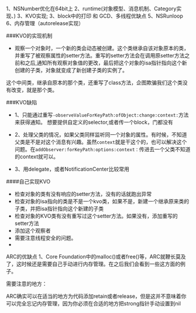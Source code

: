 1、NSNumber优化在64bit上
2、runtime(对象模型、消息机制、Category实现、)
3、KVO实现;
3、block中的打印 和 GCD、多线程优缺点
5、NSRunloop
6、内存管理（autorelease实现）


###KVO的实现机制
*	观察一个对象时，一个新的类会动态被创建。这个类继承自该对象原本的类，并重写了被观察属性的setter方法。重写的setter方法会在调用原setter方法之前和之后,通知所有观察对象值的更改，最后把这个对象的isa指针指向这个新创建的子类，对象就变成了新创建子类的实例了。

这个中间类，继承自原本的那个类，还重写了class方法，企图欺骗我们这个类没有改变，就是那个类。

###KVO缺陷

*	1、只能通过重写`-observeValueForKeyPath:ofObject:change:context:`方法来获得通知。
	想要提供自定义的selector,或者传一个block，门都没有

*	2、处理父类的情况，如果父类同样监听同一个对象的属性。有时候，不知道父类是不是对这个消息有兴趣。虽然`context`就是干这个的，也可以解决这个问题。在`addObserver:forKeyPath:options:context：`传进去一个父类不知道的context就可以。

*	3、用delegate，或者NotificationCenter比较常用

####自己实现KVO

*	检查对象的类有没有响应的setter方法，没有的话就跑出异常
*	检查对象的isa指向的类是不是一个kvo类，如果不是，新建一个继承原来类的子类，并把isa指针指向这个新建的子类
*	检查对象的KVO类有没有重写过这个setter方法。如果没有，添加重写的setter方法
*	添加这个观察者
*	需要注意线程安全的问题。
*	

ARC的优缺点
1、Core Foundation中的malloc()或者free()等，ARC就鞭长莫及了，这时候还是需要自己手动进行内存管理。在之后我们会看到一些这方面的例子。

需要注意的地方：

ARC确实可以在适当的地方为代码添加retain或者release，但是这并不意味着你可以完全忘记内存管理，因为你必须在合适的地方把strong指针手动设置到nil